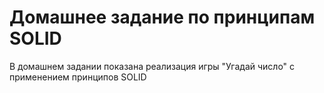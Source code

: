 # Домашнее задание по принципам SOLID
В домашнем задании показана реализация игры "Угадай число" с применением принципов SOLID
